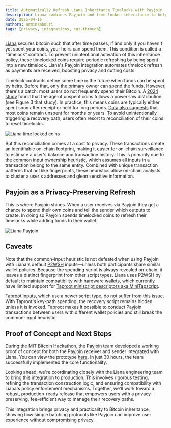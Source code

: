 ```yaml
---
title: Automatically Refresh Liana Inheritance Timelocks with Payjoin
description: Liana combines Payjoin and time locked inheritance to help you keep your Bitcoin private now and safe for those who'll need it later.
date: 2025-04-16
authors: arminsabouri
tags: [privacy, integrations, cut-through]
---
```



[Liana](https://wizardsardine.com/liana/) secures bitcoin such that after time passes, if and only if you haven't yet spent your coins, your heirs can spend them. This condition is called a "timelock" contract. To prevent unintentional activation of this inheritance policy, these timelocked coins require periodic refreshing by being spent into a new timelock. Liana's Payjoin integration automates timelock refresh as payments are received, boosting privacy and cutting costs.

<!-- truncate -->

Timelock contracts define some time in the future when funds can be spent by heirs. Before that, only the primary owner can spend the funds. However, there's a catch: most users do not frequently spend their Bitcoin. A [2024 study](https://www.sciencedirect.com/science/article/pii/S0378437124008045) found that the age of unspent coins follows a power-law distribution (see Figure 3 that study). In practice, this means coins are typically either spent soon after receipt or held for long periods. [Data also suggests](https://charts.bitbo.io/hodl-waves/) that most coins remain unspent for months or years. To avoid unintentionally triggering a recovery path, users often resort to reconciliation of their coins to reset timelocks.

<img alt="Liana time locked coins" src="/img/liana-expiring.png" />

But this reconciliation comes at a cost to privacy. These transactions create an identifiable on-chain footprint, making it easier for on-chain surveillance to estimate a user's balance and transaction history. This is primarily due to the [common input ownership heuristic](https://en.bitcoin.it/wiki/Common-input-ownership_heuristic), which assumes all inputs in a transaction belong to the same entity. Combined with unique transaction patterns that act like fingerprints, these heuristics allow on-chain analysts to cluster a user's addresses and glean sensitive information.

## Payjoin as a Privacy-Preserving Refresh

This is where Payjoin shines. When a user receives via Payjoin they get a chance to spend their own coins and tell the sender which outputs to create. In doing so Payjoin spends timelocked coins to refresh their timelocks while adding funds to their wallet.

<img alt="Liana Payjoin" src="/img/liana-batch-payment.svg" />

## Caveats

Note that the common-input heuristic is not defeated when using Payjoin with Liana's default [P2WSH](https://river.com/learn/terms/p/p2wsh/) inputs&mdash;unless both participants share similar wallet policies. Because the spending script is always revealed on-chain, it leaves a distinct fingerprint from other script types. Liana uses P2WSH by default to maintain compatibility with hardware wallets, which currently have limited support for [Taproot miniscript descriptors aka MiniTapscript](https://github.com/bitcoin/bitcoin/pull/27255).

[Taproot inputs](https://thebitcoinmanual.com/articles/pay-to-taproot-p2tr), which use a newer script type, do not suffer from this issue. With Taproot's key-path spending, the recovery script remains hidden unless it is invoked. Taproot makes it possible to conduct Payjoin transactions between users with different wallet policies and still break the common-input heuristic.

## Proof of Concept and Next Steps

During the MIT Bitcoin Hackathon, the Payjoin team developed a working proof of concept for both the Payjoin receiver and sender integrated with Liana. You can view the prototype [here](https://github.com/0xBEEFCAF3/liana/tree/payjoin-hackathon). In just 30 hours, the team successfully implemented the core functionality.

Looking ahead, we're coordinating closely with the Liana engineering team to bring this integration to production. This involves rigorous testing, refining the transaction construction logic, and ensuring compatibility with Liana's policy enforcement mechanisms. Together, we'll work toward a robust, production-ready release that empowers users with a privacy-preserving, fee-efficient way to manage their recovery paths.

This integration brings privacy and practicality to Bitcoin inheritance, showing how simple batching protocols like Payjoin can improve user experience without compromising privacy.
